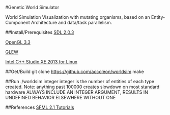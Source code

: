 #Genetic World Simulator


World Simulation Visualization with mutating organisms, based on an 
Entity-Component Architecture and data/task parallelism.

##Install/Prerequisites
[SDL 2.0.3](http://www.libsdl.org/download-2.0.php)

[OpenGL 3.3](http://www.opengl.org)

[GLEW](http://www.glew.sourceforge.net)

[Intel C++ Studio XE 2013 for Linux](https://registrationcenter.intel.com/RegCenter/NComForm.aspx?ProductID=1534&pass=yes)

##Get/Build
	git clone https://github.com/accoleon/worldsim
	make

##Run
	./worldsim integer
	integer is the number of entities of each type created. Note: anything past 100000 creates slowdown on most standard hardware
	ALWAYS INCLUDE AN INTEGER ARGUMENT, RESULTS IN UNDEFINED BEHAVIOR ELSEWHERE WITHOUT ONE

##References
[SFML 2.1 Tutorials](http://www.sfml-dev.org/tutorials/2.1/)
